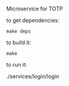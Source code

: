 Microservice for TOTP

to get dependencies:

    make deps

to build it:

    make 

to run it:

   ./services/login/login
